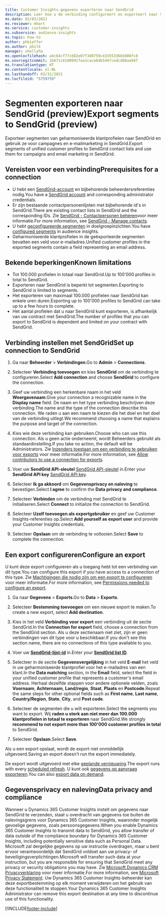 ```yaml
---
title: Customer Insights-gegevens exporteren naar SendGrid
description: Leer hoe u de verbinding configureert en exporteert naar SendGrid.
ms.date: 03/03/2021
ms.reviewer: mhart
ms.service: customer-insights
ms.subservice: audience-insights
ms.topic: how-to
author: phkieffer
ms.author: philk
manager: shellyha
ms.openlocfilehash: a4c64cf77c682e07f3d0759c43355336b5806fc8
ms.sourcegitcommit: 1b671c6100991fea1cace04b5d4fcedcd88aa94f
ms.translationtype: HT
ms.contentlocale: nl-NL
ms.lasthandoff: 03/31/2021
ms.locfileid: "5759759"
---
```

# <a name="export-segments-to-sendgrid-preview"></a><span data-ttu-id="8e02e-103">Segmenten exporteren naar SendGrid (preview)</span><span class="sxs-lookup"><span data-stu-id="8e02e-103">Export segments to SendGrid (preview)</span></span>

<span data-ttu-id="8e02e-104">Exporteer segmenten van geharmoniseerde klantprofielen naar SendGrid en gebruik ze voor campagnes en e-mailmarketing in SendGrid.</span><span class="sxs-lookup"><span data-stu-id="8e02e-104">Export segments of unified customer profiles to SendGrid contact lists and use them for campaigns and email marketing in SendGrid.</span></span> 

## <a name="prerequisites-for-a-connection"></a><span data-ttu-id="8e02e-105">Vereisten voor een verbinding</span><span class="sxs-lookup"><span data-stu-id="8e02e-105">Prerequisites for a connection</span></span>

-   <span data-ttu-id="8e02e-106">U hebt een [SendGrid-account](https://sendgrid.com/) en bijbehorende beheerdersreferenties nodig.</span><span class="sxs-lookup"><span data-stu-id="8e02e-106">You have a [SendGrid account](https://sendgrid.com/) and corresponding administrator credentials.</span></span>
-   <span data-ttu-id="8e02e-107">Er zijn bestaande contactpersonenlijsten met bijbehorende id's in SendGrid.</span><span class="sxs-lookup"><span data-stu-id="8e02e-107">There are existing contact lists in SendGrid and the corresponding IDs.</span></span> <span data-ttu-id="8e02e-108">Zie [SendGrid - Contactpersonen beheren](https://sendgrid.com/docs/ui/managing-contacts/create-and-manage-contacts/#manage-contacts)​voor meer informatie.</span><span class="sxs-lookup"><span data-stu-id="8e02e-108">For more information, see [SendGrid - Manage contacts](https://sendgrid.com/docs/ui/managing-contacts/create-and-manage-contacts/#manage-contacts).</span></span>
-   <span data-ttu-id="8e02e-109">U hebt [geconfigureerde segmenten](segments.md) in doelgroepinzichten.</span><span class="sxs-lookup"><span data-stu-id="8e02e-109">You have [configured segments](segments.md) in audience insights.</span></span>
-   <span data-ttu-id="8e02e-110">Geharmoniseerde klantprofielen in de geëxporteerde segmenten bevatten een veld voor e-mailadres.</span><span class="sxs-lookup"><span data-stu-id="8e02e-110">Unified customer profiles in the exported segments contain a field representing an email address.</span></span>

## <a name="known-limitations"></a><span data-ttu-id="8e02e-111">Bekende beperkingen</span><span class="sxs-lookup"><span data-stu-id="8e02e-111">Known limitations</span></span>

- <span data-ttu-id="8e02e-112">Tot 100.000 profielen in totaal naar SendGrid.</span><span class="sxs-lookup"><span data-stu-id="8e02e-112">Up to 100'000 profiles in total to SendGrid.</span></span>
- <span data-ttu-id="8e02e-113">Exporteren naar SendGrid is beperkt tot segmenten.</span><span class="sxs-lookup"><span data-stu-id="8e02e-113">Exporting to SendGrid is limited to segments.</span></span>
- <span data-ttu-id="8e02e-114">Het exporteren van maximaal 100.000 profielen naar SendGrid kan enkele uren duren.</span><span class="sxs-lookup"><span data-stu-id="8e02e-114">Exporting up to 100'000 profiles to SendGrid can take up to a few hours to complete.</span></span> 
- <span data-ttu-id="8e02e-115">Het aantal profielen dat u naar SendGrid kunt exporteren, is afhankelijk van uw contract met SendGrid.</span><span class="sxs-lookup"><span data-stu-id="8e02e-115">The number of profiles that you can export to SendGrid is dependent and limited on your contract with SendGrid.</span></span>

## <a name="set-up-connection-to-sendgrid"></a><span data-ttu-id="8e02e-116">Verbinding instellen met SendGrid</span><span class="sxs-lookup"><span data-stu-id="8e02e-116">Set up connection to SendGrid</span></span>

1. <span data-ttu-id="8e02e-117">Ga naar **Beheerder** > **Verbindingen**.</span><span class="sxs-lookup"><span data-stu-id="8e02e-117">Go to **Admin** > **Connections**.</span></span>

1. <span data-ttu-id="8e02e-118">Selecteer **Verbinding toevoegen** en kies **SendGrid** om de verbinding te configureren.</span><span class="sxs-lookup"><span data-stu-id="8e02e-118">Select **Add connection** and choose **SendGrid** to configure the connection.</span></span>

1. <span data-ttu-id="8e02e-119">Geef uw verbinding een herkenbare naam in het veld **Weergavenaam**.</span><span class="sxs-lookup"><span data-stu-id="8e02e-119">Give your connection a recognizable name in the **Display name** field.</span></span> <span data-ttu-id="8e02e-120">De naam en het type verbinding beschrijven deze verbinding.</span><span class="sxs-lookup"><span data-stu-id="8e02e-120">The name and the type of the connection describe this connection.</span></span> <span data-ttu-id="8e02e-121">We raden u aan een naam te kiezen die het doel en het doel van de verbinding uitlegt.</span><span class="sxs-lookup"><span data-stu-id="8e02e-121">We recommend choosing a name that explains the purpose and target of the connection.</span></span>

1. <span data-ttu-id="8e02e-122">Kies wie deze verbinding kan gebruiken.</span><span class="sxs-lookup"><span data-stu-id="8e02e-122">Choose who can use this connection.</span></span> <span data-ttu-id="8e02e-123">Als u geen actie onderneemt, wordt Beheerders gebruikt als standaardinstelling.</span><span class="sxs-lookup"><span data-stu-id="8e02e-123">If you take no action, the default will be Administrators.</span></span> <span data-ttu-id="8e02e-124">Zie [Inzenders toestaan om een verbinding te gebruiken voor exports](connections.md#allow-contributors-to-use-a-connection-for-exports) voor meer informatie.</span><span class="sxs-lookup"><span data-stu-id="8e02e-124">For more information, see [Allow contributors to use a connection for exports](connections.md#allow-contributors-to-use-a-connection-for-exports).</span></span>

1. <span data-ttu-id="8e02e-125">Voer uw **SendGrid API-sleutel** [SendGrid API-sleutel](https://sendgrid.com/docs/ui/account-and-settings/api-keys/) in.</span><span class="sxs-lookup"><span data-stu-id="8e02e-125">Enter your **SendGrid API key** [SendGrid API key](https://sendgrid.com/docs/ui/account-and-settings/api-keys/).</span></span>

1. <span data-ttu-id="8e02e-126">Selecteer **Ik ga akkoord** om **Gegevensprivacy en naleving** te bevestigen.</span><span class="sxs-lookup"><span data-stu-id="8e02e-126">Select **I agree** to confirm the **Data privacy and compliance**.</span></span>

1. <span data-ttu-id="8e02e-127">Selecteer **Verbinden** om de verbinding met SendGrid te initialiseren.</span><span class="sxs-lookup"><span data-stu-id="8e02e-127">Select **Connect** to initialize the connection to SendGrid.</span></span>

1. <span data-ttu-id="8e02e-128">Selecteer **Uzelf toevoegen als exportgebruiker** en geef uw Customer Insights-referenties op.</span><span class="sxs-lookup"><span data-stu-id="8e02e-128">Select **Add yourself as export user** and provide your Customer Insights credentials.</span></span>

1. <span data-ttu-id="8e02e-129">Selecteer **Opslaan** om de verbinding te voltooien.</span><span class="sxs-lookup"><span data-stu-id="8e02e-129">Select **Save** to complete the connection.</span></span>

## <a name="configure-an-export"></a><span data-ttu-id="8e02e-130">Een export configureren</span><span class="sxs-lookup"><span data-stu-id="8e02e-130">Configure an export</span></span>

<span data-ttu-id="8e02e-131">U kunt deze export configureren als u toegang hebt tot een verbinding van dit type.</span><span class="sxs-lookup"><span data-stu-id="8e02e-131">You can configure this export if you have access to a connection of this type.</span></span> <span data-ttu-id="8e02e-132">Zie [Machtigingen die nodig zijn om een export te configureren](export-destinations.md#set-up-a-new-export) voor meer informatie.</span><span class="sxs-lookup"><span data-stu-id="8e02e-132">For more information, see [Permissions needed to configure an export](export-destinations.md#set-up-a-new-export).</span></span>

1. <span data-ttu-id="8e02e-133">Ga naar **Gegevens** > **Exports**.</span><span class="sxs-lookup"><span data-stu-id="8e02e-133">Go to **Data** > **Exports**.</span></span>

1. <span data-ttu-id="8e02e-134">Selecteer **Bestemming toevoegen** om een nieuwe export te maken.</span><span class="sxs-lookup"><span data-stu-id="8e02e-134">To create a new export, select **Add destination**.</span></span>

1. <span data-ttu-id="8e02e-135">Kies in het veld **Verbinding voor export** een verbinding uit de sectie SendGrid.</span><span class="sxs-lookup"><span data-stu-id="8e02e-135">In the **Connection for export** field, choose a connection from the SendGrid section.</span></span> <span data-ttu-id="8e02e-136">Als u deze sectienaam niet ziet, zijn er geen verbindingen van dit type voor u beschikbaar.</span><span class="sxs-lookup"><span data-stu-id="8e02e-136">If you don't see this section name, there are no connections of this type available to you.</span></span>

1. <span data-ttu-id="8e02e-137">Voer uw **[SendGrid-lijst-id](https://sendgrid.com/docs/ui/managing-contacts/create-and-manage-contacts/#manage-contacts)** in.</span><span class="sxs-lookup"><span data-stu-id="8e02e-137">Enter your **[SendGrid list ID](https://sendgrid.com/docs/ui/managing-contacts/create-and-manage-contacts/#manage-contacts)**.</span></span>

1. <span data-ttu-id="8e02e-138">Selecteer in de sectie **Gegevensvergelijking** in het veld **E-mail** het veld in uw geharmoniseerde klantprofiel voor het e-mailadres van een klant.</span><span class="sxs-lookup"><span data-stu-id="8e02e-138">In the **Data matching** section, in the **Email** field, select the field in your unified customer profile that represents a customer's email address.</span></span> <span data-ttu-id="8e02e-139">Herhaal dezelfde stappen voor andere optionele velden, zoals **Voornaam**, **Achternaam**, **Land/regio**, **Staat**, **Plaats** en **Postcode**.</span><span class="sxs-lookup"><span data-stu-id="8e02e-139">Repeat the same steps for other optional fields such as **First name**, **Last name**, **Country/Region**, **State**, **City**, and **Post code**.</span></span>

1. <span data-ttu-id="8e02e-140">Selecteer de segmenten die u wilt exporteren.</span><span class="sxs-lookup"><span data-stu-id="8e02e-140">Select the segments you want to export.</span></span> <span data-ttu-id="8e02e-141">Wij **raden u sterk aan niet meer dan 100.000 klantprofielen in totaal te exporteren** naar SendGrid.</span><span class="sxs-lookup"><span data-stu-id="8e02e-141">We strongly **recommend to not export more than 100'000 customer profiles in total** to SendGrid.</span></span> 

1. <span data-ttu-id="8e02e-142">Selecteer **Opslaan**.</span><span class="sxs-lookup"><span data-stu-id="8e02e-142">Select **Save**.</span></span>

<span data-ttu-id="8e02e-143">Als u een export opslaat, wordt de export niet onmiddellijk uitgevoerd.</span><span class="sxs-lookup"><span data-stu-id="8e02e-143">Saving an export doesn't run the export immediately.</span></span>

<span data-ttu-id="8e02e-144">De export wordt uitgevoerd met elke [geplande vernieuwing](system.md#schedule-tab).</span><span class="sxs-lookup"><span data-stu-id="8e02e-144">The export runs with every [scheduled refresh](system.md#schedule-tab).</span></span> <span data-ttu-id="8e02e-145">U kunt ook [gegevens op aanvraag exporteren](export-destinations.md#run-exports-on-demand).</span><span class="sxs-lookup"><span data-stu-id="8e02e-145">You can also [export data on demand](export-destinations.md#run-exports-on-demand).</span></span> 

## <a name="data-privacy-and-compliance"></a><span data-ttu-id="8e02e-146">Gegevensprivacy en naleving</span><span class="sxs-lookup"><span data-stu-id="8e02e-146">Data privacy and compliance</span></span>

<span data-ttu-id="8e02e-147">Wanneer u Dynamics 365 Customer Insights instelt om gegevens naar SendGrid te verzenden, staat u overdracht van gegevens toe buiten de nalevingsgrens voor Dynamics 365 Customer Insights, waaronder mogelijk gevoelige gegevens, zoals persoonsgegevens.</span><span class="sxs-lookup"><span data-stu-id="8e02e-147">When you enable Dynamics 365 Customer Insights to transmit data to SendGrid, you allow transfer of data outside of the compliance boundary for Dynamics 365 Customer Insights, including potentially sensitive data such as Personal Data.</span></span> <span data-ttu-id="8e02e-148">Microsoft zal dergelijke gegevens op uw instructie overdragen, maar u bent ervoor verantwoordelijk dat SendGrid voldoet aan uw privacy- of beveiligingsverplichtingen.</span><span class="sxs-lookup"><span data-stu-id="8e02e-148">Microsoft will transfer such data at your instruction, but you are responsible for ensuring that SendGrid meet any privacy or security obligations you may have.</span></span> <span data-ttu-id="8e02e-149">Zie [Microsoft Dynamics CRM Privacyverklaring](https://go.microsoft.com/fwlink/?linkid=396732) voor meer informatie.</span><span class="sxs-lookup"><span data-stu-id="8e02e-149">For more information, see [Microsoft Privacy Statement](https://go.microsoft.com/fwlink/?linkid=396732).</span></span>
<span data-ttu-id="8e02e-150">Uw Dynamics 365 Customer Insights-beheerder kan deze exportbestemming op elk moment verwijderen om het gebruik van deze functionaliteit te stoppen.</span><span class="sxs-lookup"><span data-stu-id="8e02e-150">Your Dynamics 365 Customer Insights Administrator can remove this export destination at any time to discontinue use of this functionality.</span></span>


[!INCLUDE[footer-include](../includes/footer-banner.md)]